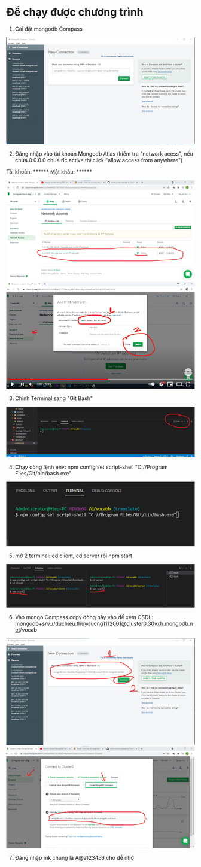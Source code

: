# Để chạy được chương trình

1. Cài đặt mongodb Compass

![2](./readme/2.png)

2. Đăng nhập vào tài khoản Mongodb Atlas (kiểm tra "network acess", nếu chưa 0.0.0.0 chưa đc active thì click "allow access from anywhere")

Tài khoản: ******
Mật khẩu: ******

![3](./readme/3.png)
![4](./readme/4.png)

3. Chỉnh Terminal sang "Git Bash" 

![5](./readme/5.png)

4. Chạy dòng lệnh env: 
npm config set script-shell "C://Program Files/Git/bin/bash.exe"

![6](./readme/6.png)

5. mở 2 terminal: cd client, cd server rồi npm start

![7](./readme/7.png)

6. Vào mongo Compass copy dòng này vào để xem CSDL:
mongodb+srv://duchieu:thuyduong1112001@cluster0.30vxh.mongodb.net/vocab

![8](./readme/8.png)
![9](./readme/9.png)

7. Đăng nhập mk chung là A@a123456 cho dễ nhớ

